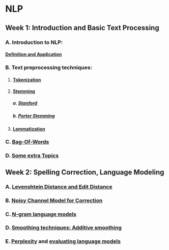 # NLP

## Week 1: Introduction and Basic Text Processing
### A. Introduction to NLP: 
#### [Definition and Application](https://www.datacamp.com/blog/what-is-natural-language-processing "Definition and Application")
### B. Text preprocessing techniques: 
1. #### [Tokenization](https://www.analyticsvidhya.com/blog/2020/05/what-is-tokenization-nlp/ "Tokenization")
2. #### [Stemming](https://botpenguin.com/glossary/stemming "Stemming")
    ##### a. [Stanford](https://nlp.stanford.edu/IR-book/html/htmledition/stemming-and-lemmatization-1.html "Stanford")
    ##### b. [Porter Stemming](https://people.scs.carleton.ca/~armyunis/projects/KAPI/porter.pdf "Porter Stemming")
3. #### [Lemmatization](https://builtin.com/machine-learning/lemmatization)

### C. [Bag-Of-Words](https://machinelearningmastery.com/gentle-introduction-bag-words-model/ "Bag-Of-Words")
### D. [Some extra Topics](https://github.com/13Aluminium/NLP/blob/main/nlp-theory-guide.md)


## Week 2: Spelling Correction, Language Modeling
### A. [Levenshtein Distance and Edit Distance](https://medium.com/@ethannam/understanding-the-levenshtein-distance-equation-for-beginners-c4285a5604f0 "Levenshtein Distance and Edit Distance")
### B. [Noisy Channel Model for Correction](https://github.com/13Aluminium/NLP/blob/main/noisy-channel-spelling-correction-example.md "Noisy Channel Model for Correction")
### C. [N-gram language models](https://medium.com/@abhishekjainindore24/n-grams-in-nlp-a7c05c1aff12 "N-gram language models")
### D. [Smoothing techniques: Additive smoothing](https://medium.com/@ompramod9921/exploring-n-grams-the-building-blocks-of-natural-language-understanding-b9b90dffe0a2 "Smoothing techniques: Additive smoothing")
### E. [Perplexity](https://github.com/13Aluminium/NLP/blob/main/nlp-language-models.md "Perplexity") and [evaluating language models](https://www.linkedin.com/pulse/evaluating-large-language-models-llms-standard-set-metrics-biswas-ecjlc "evaluating language models")
